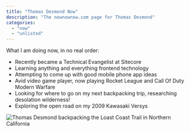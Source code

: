 ```yaml
---
title: "Thomas Desmond Now"
description: "The nownownow.com page for Thomas Desmond"
categories: 
  - "now"
  - "unlisted"
---
```

What I am doing now, in no real order:

   -   Recently became a Technical Evangelist at Sitecore
   -	Learning anything and everything frontend technology
   -   Attempting to come up with good mobile phone app ideas
   -   Avid video game player, now playing Rocket League and Call Of Duty Modern Warfare
   -   Looking for where to go on my next backpacking trip, researching desolation wilderness!
   -   Exploring the open road on my 2009 Kawasaki Versys

![Thomas Desmond backpacking the Loast Coast Trail in Northern California](/images/ForPosts/lostCoast.jpg)
